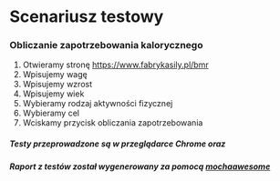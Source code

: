 # Scenariusz testowy

### Obliczanie zapotrzebowania kalorycznego

1.  Otwieramy stronę https://www.fabrykasily.pl/bmr
2.  Wpisujemy wagę
3.  Wpisujemy wzrost
4.  Wpisujemy wiek
5.  Wybieramy rodzaj aktywności fizycznej
6.  Wybieramy cel
7.  Wciskamy przycisk obliczania zapotrzebowania

##### Testy przeprowadzone są w przeglądarce Chrome oraz

##### Raport z testów został wygenerowany za pomocą [mochaawesome](https://www.npmjs.com/package/mochawesome-report-generator)
